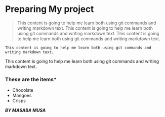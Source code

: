 # Preparing My project

>This content is going to help me learn both using git commands and writing markdown text.
This content is going to help me learn both using git commands and writing markdown text.
This content is going to help me learn both using git commands and writing markdown text.

    This content is going to help me learn both using git commands and writing markdown text.
This content is going to help me learn both using git commands and writing markdown text.
### These are the items*
* Chocolate
* Mangoes
* Crisps

**_BY MASABA MUSA_**
